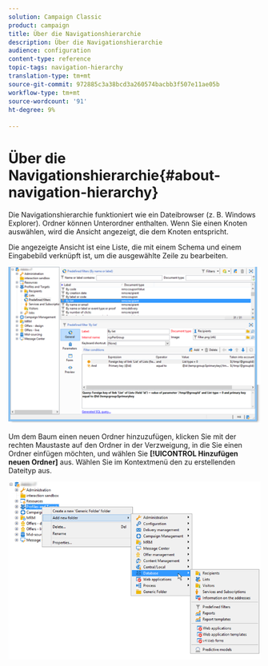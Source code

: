 ```yaml
---
solution: Campaign Classic
product: campaign
title: Über die Navigationshierarchie
description: Über die Navigationshierarchie
audience: configuration
content-type: reference
topic-tags: navigation-hierarchy
translation-type: tm+mt
source-git-commit: 972885c3a38bcd3a260574bacbb3f507e11ae05b
workflow-type: tm+mt
source-wordcount: '91'
ht-degree: 9%

---
```



# Über die Navigationshierarchie{#about-navigation-hierarchy}

Die Navigationshierarchie funktioniert wie ein Dateibrowser (z. B. Windows Explorer). Ordner können Unterordner enthalten. Wenn Sie einen Knoten auswählen, wird die Ansicht angezeigt, die dem Knoten entspricht.

Die angezeigte Ansicht ist eine Liste, die mit einem Schema und einem Eingabebild verknüpft ist, um die ausgewählte Zeile zu bearbeiten.

![](assets/d_ncs_integration_navigation.png)

Um dem Baum einen neuen Ordner hinzuzufügen, klicken Sie mit der rechten Maustaste auf den Ordner in der Verzweigung, in die Sie einen Ordner einfügen möchten, und wählen Sie **[!UICONTROL Hinzufügen neuen Ordner]** aus. Wählen Sie im Kontextmenü den zu erstellenden Dateityp aus.

![](assets/d_ncs_integration_navigation_create.png)

